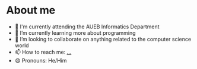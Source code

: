 # About me
<!--
comment **manostam/manostam** is a ✨ _special_ ✨ repository because its `README.md` (this file) appears on your GitHub profile.
-->
- 🔭 I'm currently attending the AUEB Informatics Department
- 🌱 I’m currently learning more about programming
- 👯 I’m looking to collaborate on anything related to the computer science world
- 📫 How to reach me: [...](https://www.linkedin.com/in/manos-stamatakis-31a681167/)
- 😄 Pronouns: He/Him


